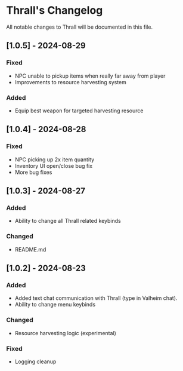 
# Thrall's Changelog

All notable changes to Thrall will be documented in this file.

## [1.0.5] - 2024-08-29

### Fixed

-   NPC unable to pickup items when really far away from player
-	Improvements to resource harvesting system

### Added

-	Equip best weapon for targeted harvesting resource

## [1.0.4] - 2024-08-28

### Fixed

-   NPC picking up 2x item quantity
-   Inventory UI open/close bug fix
-   More bug fixes

## [1.0.3] - 2024-08-27

### Added

-   Ability to change all Thrall related keybinds

### Changed

-   README.md

## [1.0.2] - 2024-08-23

### Added

-   Added text chat communication with Thrall (type in Valheim chat).
-   Ability to change menu keybinds

### Changed

-   Resource harvesting logic (experimental)

### Fixed

-   Logging cleanup